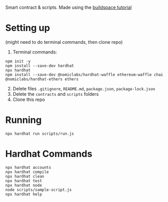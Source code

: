 Smart contract & scripts. Made using the [buildspace tutorial](https://buildspace.so/)

# Setting up
(might need to do terminal commands, then clone repo)
1. Terminal commands:
```shell
npm init -y
npm install --save-dev hardhat
npx hardhat
npm install --save-dev @nomiclabs/hardhat-waffle ethereum-waffle chai @nomiclabs/hardhat-ethers ethers
```
2. Delete files `.gitignore`, `README.md`, `package.json`, `package-lock.json`
3. Delete the `contracts` and `scripts` folders
3. Clone this repo

# Running
```shell
npx hardhat run scripts/run.js
```

# Hardhat Commands
```shell
npx hardhat accounts
npx hardhat compile
npx hardhat clean
npx hardhat test
npx hardhat node
node scripts/sample-script.js
npx hardhat help
```
